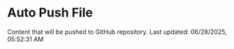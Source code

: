 # Auto Push File

Content that will be pushed to GitHub repository.
Last updated: 06/28/2025, 05:52:31 AM